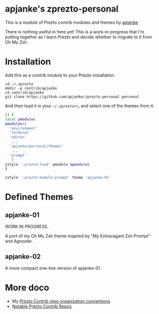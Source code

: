 apjanke's zprezto-personal
==========================

This is a module of Prezto contrib modules and themes by [apjanke](https://github.com/apjanke).

There is nothing useful in here yet! This is a work-in-progress that I'm putting together as I learn Prezto and decide whether to migrate to it from Oh My Zsh.

# Installation

Add this as a contrib module to your Prezto installation.

```
cd ~/.zprezto
mkdir -p contrib/apjanke
cd contrib/apjanke
git clone https://github.com/apjanke/zprezto-personal personal
```

And then load it in your `~/.zpreztorc`, and select one of the themes from it.

```sh
() {
local pmodules
pmodules=(
  'environment'
  'terminal'
  'editor'
   ...
  'apjanke/personal/themes'
   ...
  'prompt'
   )
zstyle ':prezto:load' pmodule $pmodules
}

zstyle ':prezto:module:prompt' theme 'apjanke-01'
```

# Defined Themes

##  apjanke-01

WORK IN PROGRESS.

A port of my Oh My Zsh theme inspired by "My Extravagant Zsh Prompt" and Agnoster.

##  apjanke-02

A more compact one-line version of apjanke-01.


#  More doco

* My [Prezto Contrib repo organization conventions](_doc/Prezto-Contrib-Conventions.md)
* [Notable Prezto Contrib Repos](_doc/Notable-Contrib-Repos.md)

